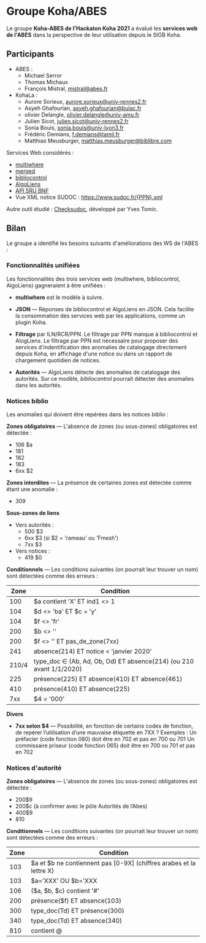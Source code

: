 # Groupe Koha/ABES

Le groupe **Koha-ABES de l'Hackaton Koha 2021** a évalué les **services web de
l'ABES** dans la perspective de leur utilisation depuis le SIGB Koha. 

## Participants

- ABES :
  - Michael Serror
  - Thomas Michaux
  - François Mistral, mistral@abes.fr
- KohaLa :
  - Aurore Sorieux, aurore.sorieux@univ-rennes2.fr
  - Asyeh Ghafourian, asyeh.ghafourian@bulac.fr
  - olivier Delangle, olivier.delangle@univ-amu.fr
  - Julien Sicot, julien.sicot@univ-rennes2.fr
  - Sonia Bouis, sonia.bouis@univ-lyon3.fr
  - Frédéric Demians, f.demians@tamil.fr
  - Matthias Meusburger, matthias.meusburger@biblibre.com

Services Web considérés :

- [multiwhere](http://documentation.abes.fr/sudoc/manuels/administration/aidewebservices/index.html#multiwhere)
- [merged](http://documentation.abes.fr/sudoc/manuels/administration/aidewebservices/index.html#merged)
- [bibliocontrol](http://documentation.abes.fr/sudoc/manuels/administration/aidewebservices/index.html#BiblioControl)
- [AlgoLiens](http://documentation.abes.fr/sudoc/manuels/controle_bibliographique/algoliens/index.html)
- [API SRU BNF](https://api.bnf.fr/fr/api-sru-catalogue-general)
- Vue XML notice SUDOC : https://www.sudoc.fr/{PPN}.xml

Autre outil étudié : [Checksudoc](http://domybiblio.net/check_sudoc/), développé
par Yves Tomic.

## Bilan

Le groupe a identifié les besoins suivants d'améliorations des WS de l'ABES :

### Fonctionnalités unifiées

Les fonctionnalités des trois services web (multiwhere, bibliocontrol,
AlgoLiens) gagneraient à être unifiées :

- **multiwhere** est le modèle à suivre.

- **JSON** — Réponses de bibliocontrol et AlgoLiens en JSON. Cela facilite la 
  consommation des services web par les applications, comme un plugin Koha.

- **Filtrage** par ILN/RCR/PPN. Le filtrage par PPN manque à bibliocontrol et
  AlogLiens. Le filtrage par PPN est nécessaire pour proposer des services
  d'indentification des anomalies de catalogage directement depuis Koha, en
  affichage d'une notice ou dans un rapport de chargement quotidien de notices.

- **Autorités** — AlgoLiens détecte des anomalies de catalogage des autorités.
  Sur ce modèle, _bibliocontrol_ pourrait détecter des anomalies dans les
  autorités.

### Notices biblio

Les anomalies qui doivent être repérées dans les notices biblio :

**Zones obligatoires** — L'absence de zones (ou sous-zones) obligatoires est
détectée :

- 106 $a
- 181
- 182
- 183
- 6xx $2
  
**Zones interdites** — La présence de certaines zones est détectée comme étant
une anomalie :

- 309

**Sous-zones de liens**
- Vers autorités :
  - 500 $3 
  - 6xx $3 (si $2 = 'rameau' ou 'Fmesh')
  - 7xx $3
- Vers notices :
  - 419 $0

**Conditionnels** — Les conditions suivantes (on pourrait leur trouver un nom)
sont détectées comme des erreurs :

| Zone  | Condition                                     |
| ----- | --------------------------------------------- |
| 100   | $a contient 'X' ET ind1 <> 1                  |
| 104   | $d <> 'ba' ET $c = 'y'                        |
| 104   | $f <> 'fr'                                    |
| 200   | $b <> ''                                      |
| 200   | $f <> '' ET pas_de_zone(7xx)                  |
| 241   | absence(214) ET notice < 'janvier 2020'       |
| 210/4 | type_doc ∈ (Ab, Ad, Ob, Od) ET absence(214) (ou 210 avant 1/1/2020) |
| 225   | présence(225) ET absence(410) ET absence(461) |
| 410   | présence(410) ET absence(225)                 |
| 7xx   | $4 = '000'                                    |

**Divers**

- **7xx selon $4** — Possibilité, en fonction de certains codes de fonction, de
  repérer l’utilisation d’une mauvaise étiquette en 7XX ? Exemples : Un
  préfacier (code fonction 080) doit être en 702 et pas en 700 ou 701 Un
  commissaire priseur (code fonction 065) doit être en 700 ou 701 et pas en 702

### Notices d'autorité

**Zones obligatoires** — L'absence de zones (ou sous-zones) obligatoires est
détectée :

- 200$9
- 200$c (à confirmer avec le pôle Autorités de l’Abes)
- 400$9
- 810

**Conditionnels** — Les conditions suivantes (on pourrait leur trouver un nom)
sont détectées comme des erreurs :

| Zone  | Condition                                     |
| ----- | --------------------------------------------- |
| 103   | $a et $b ne contiennent pas [0-9X] (chiffres arabes et la lettre X) |
| 103   | $a='XXX' OU $b='XXX                           |
| 106   | ($a, $b, $c) contient '#'                     |
| 200   | présence($f) ET absence(103)                  |
| 300   | type_doc(Td) ET présence(300)                 |
| 340   | type_doc(Td) ET absence(340)                  |
| 810   | contient @                                    |

